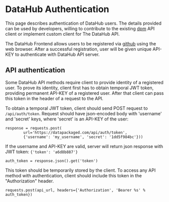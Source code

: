 # DataHub Authentication

This page describes authentication of DataHub users. The details provided can be used by developers, willing to contribute to the existing [dpm](https://github.com/frictionlessdata/dpm-py) API client or implement custom client for The DataHub API.

The DataHub Frontend allows users to be registered via [github](https://github.com) using the web browser. After a successful registration, user will be given unique API-KEY to authenticate with DataHub API server.

## API authentication

Some DataHub API methods require client to provide identity of a registered user. To prove its identity, client first has to obtain temporal JWT token, providing permanent API-KEY of a registered user. After that client can pass this token in the header of a request to the API.

To obtain a temporal JWT token, client should send POST request to `/api/auth/token`. Request should have json-encoded body with 'username' and 'secret' keys, where 'secret' is an API-KEY of the user:

```
response = requests.post(
        url='https://datapackaged.com/api/auth/token',
        {'username': 'my_username', 'secret': '1dd5f984bc'}))
```

If the username and API-KEY are valid, server will return json response with JWT token: `{'token': 'a6d8b887'}`

```
auth_token = response.json().get('token')
```

This token should be temporarily stored by the client. To access any API method with authentication, client should include this token in the "Authorization" header.

```
requests.post(api_url, headers={'Authorization', 'Bearer %s' % auth_token})
```
